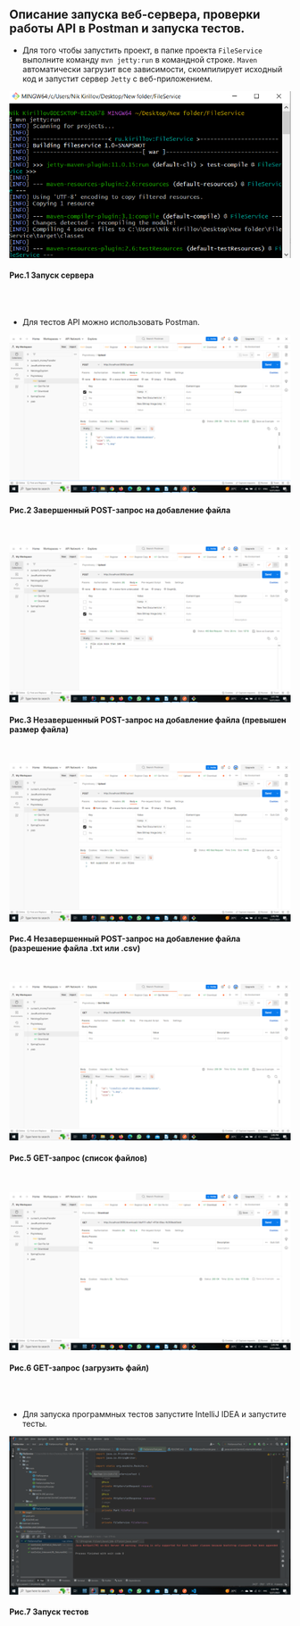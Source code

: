 ## Описание запуска веб-сервера, проверки работы API в Postman и запуска тестов.

- Для того чтобы запустить проект, в папке проекта `FileService` выполните команду `mvn jetty:run` в командной строке. `Maven` автоматически загрузит все зависимости, скомпилирует исходный код и запустит сервер `Jetty` с веб-приложением.

![](pic/server_start.png)
#### Рис.1 Запуск сервера

<br/><br/>
- Для тестов API можно использовать Postman.

![](pic/complete_upload.png)
#### Рис.2 Завершенный POST-запрос на добавление файла

<br/><br/>
![](pic/sizelimit_upload.png)
#### Рис.3 Незавершенный POST-запрос на добавление файла (превышен размер файла)

<br/><br/>
![](pic/extlimit_upload.png)
#### Рис.4 Незавершенный POST-запрос на добавление файла (разрешение файла .txt или .csv)

<br/><br/>
![](pic/get_files.png)
#### Рис.5 GET-запрос (список файлов)

<br/><br/>
![](pic/download_file.png)
#### Рис.6 GET-запрос (загрузить файл)

<br/><br/>
- Для запуска программных тестов запустите IntelliJ IDEA и запустите тесты.

![](pic/tests.png)
#### Рис.7 Запуск тестов